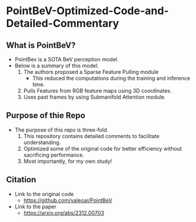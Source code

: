 # PointBeV-Optimized-Code-and-Detailed-Commentary

## What is PointBeV?
- PointBev is a SOTA BeV perception model.
- Below is a summary of this model.
    1. The authors proposed a Sparse Feature Pulling module  
        - This reduced the computations during the training and inference time.
    2. Pulls Features from RGB feature maps using 3D coordinates.
    3. Uses past frames by using Submanifold Attention module.

## Purpose of thie Repo
- The purpose of this repo is three-fold.
  1. This repository contains detailed comments to facilitate understanding.
  2. Optimized some of the original code for better efficiency without sacrificing performance.
  3. Most importantly, for my own study!

## Citation
- Link to the original code
  - https://github.com/valeoai/PointBeV
- Link to the paper
  - https://arxiv.org/abs/2312.00703